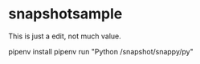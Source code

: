 # snapshotsample

This is just a edit, not much value.

pipenv install
pipenv run "Python /snapshot/snappy/py"
